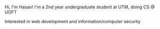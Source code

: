 Hi, I'm Hasan! I'm a 2nd year undergraduate student at UTM, doing CS @ UOFT

Interested in web development and information/computer security

<!---
HasNas03/HasNas03 is a ✨ special ✨ repository because its `README.md` (this file) appears on your GitHub profile.
You can click the Preview link to take a look at your changes.
--->
